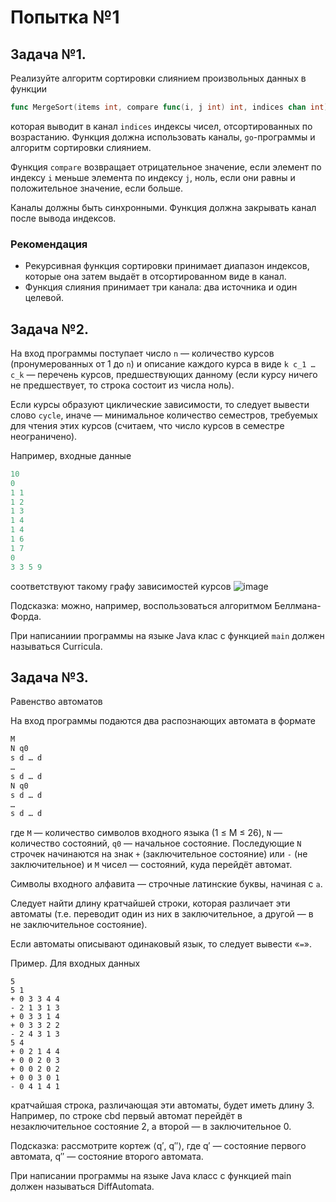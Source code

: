 # Попытка №1

## Задача №1.

Реализуйте алгоритм сортировки слиянием произвольных данных в функции
```go
func MergeSort(items int, compare func(i, j int) int, indices chan int)
```
которая выводит в канал ```indices``` индексы чисел, отсортированных по возрастанию. Функция должна использовать каналы, ```go```-программы и алгоритм сортировки слиянием.

Функция ```compare``` возвращает отрицательное значение, если элемент по индексу ```i``` меньше элемента по индексу ```j```, ноль, если они равны и положительное значение, если больше.

Каналы должны быть синхронными. Функция должна закрывать канал после вывода индексов.

### Рекомендация
  *  Рекурсивная функция сортировки принимает диапазон индексов, которые она затем выдаёт в отсортированном виде в канал.
  *  Функция слияния принимает три канала: два источника и один целевой.

## Задача №2.
На вход программы поступает число ```n``` — количество курсов (пронумерованных от 1 до ```n```) и описание каждого курса в виде ```k c_1 … c_k``` — перечень курсов, предшествующих данному (если курсу ничего не предшествует, то строка состоит из числа ноль).

Если курсы образуют циклические зависимости, то следует вывести слово ```cycle```, иначе — минимальное количество семестров, требуемых для чтения этих курсов (считаем, что число курсов в семестре неограничено).

Например, входные данные
```go
10
0
1 1
1 2
1 3
1 4
1 4
1 6
1 7
0
3 3 5 9
```
соответствуют такому графу зависимостей курсов
![image](https://github.com/Kregiss/BMSTU_programming/assets/145288385/531f27b4-6302-45c3-be51-a27772605ed0)

Подсказка: можно, например, воспользоваться алгоритмом Беллмана-Форда.

При написаниии программы на языке Java клас с функцией ```main``` должен называться Curricula.


## Задача №3.
Равенство автоматов

На вход программы подаются два распознающих автомата в формате
```go
M
N q0
s d … d
…
s d … d
N q0
s d … d
…
s d … d
```

где ```M``` — количество символов входного языка (1 ≤ M ≤ 26), ```N``` — количество состояний, ```q0``` — начальное состояние.
Последующие ```N``` строчек начинаются на знак ```+``` (заключительное состояние) или ```-``` (не заключительное) и ```M``` чисел — состояний, куда перейдёт автомат.

Символы входного алфавита — строчные латинские буквы, начиная с ```a```.

Следует найти длину кратчайшей строки, которая различает эти автоматы (т.е. переводит один из них в заключительное, а другой — в не заключительное состояние).

Если автоматы описывают одинаковый язык, то следует вывести «```=```».

Пример. Для входных данных
```
5
5 1
+ 0 3 3 4 4
- 2 1 3 1 3
+ 0 3 3 1 4
+ 0 3 3 2 2
- 2 4 3 1 3
5 4
+ 0 2 1 4 4
+ 0 0 2 0 3
+ 0 0 2 0 2
+ 0 0 3 0 1
- 0 4 1 4 1
```
кратчайшая строка, различающая эти автоматы, будет иметь длину 3. Например, по строке cbd первый автомат перейдёт в незаключительное состояние 2, а второй — в заключительное 0.

Подсказка: рассмотрите кортеж ⟨q′, q″⟩, где q′ — состояние первого автомата, q″ — состояние второго автомата.

При написании программы на языке Java класс с функцией main должен называться DiffAutomata.
